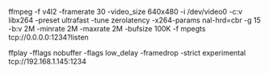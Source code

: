 ffmpeg -f v4l2 -framerate 30 -video_size 640x480 -i /dev/video0 -c:v libx264 -preset ultrafast -tune zerolatency -x264-params nal-hrd=cbr -g 15 -b:v 2M -minrate 2M -maxrate 2M -bufsize 100K -f mpegts tcp://0.0.0.0:1234?listen

ffplay -fflags nobuffer -flags low_delay -framedrop -strict experimental tcp://192.168.1.145:1234

